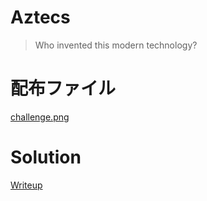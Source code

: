 # Aztecs

> Who invented this modern technology?

# 配布ファイル
[challenge.png](./given_files/challenge.png)

# Solution
[Writeup](./solve/writeup.md)
